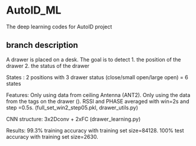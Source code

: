# AutoID_ML
The deep learning codes for AutoID project

## branch description
A drawer is placed on a desk. The goal is to detect 1. the position of the drawer 2. the status of the drawer 

States : 2 positions with 3 drawer status (close/small open/large open) = 6 states  

Features: Only using data from ceiling Antenna (ANT2). Only using the data from the tags on the drawer (). RSSI and PHASE averaged with win=2s and step =0.5s. (full_set_win2_step05.pkl, drawer_utils.py)

CNN structure: 3x2Dconv + 2xFC  (drawer_learning.py)

Results: 99.3% training accuracy with training set size=84128. 100% test accuracy with training set size=2630. 

